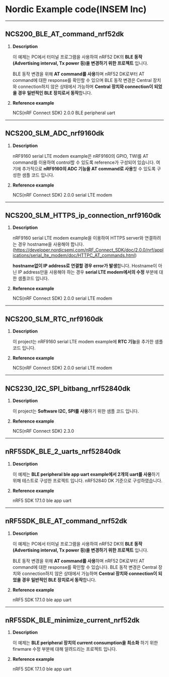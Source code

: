 # Nordic Example code(INSEM Inc)
---
## **NCS200_BLE_AT_command_nrf52dk**

1. **Description**

     이 예제는 PC에서 터미널 프로그램을 사용하여 nRF52 DK의 **BLE 동작(Advertising interval, Tx power 등)을 변경하기 위한 프로젝트** 입니다.

     BLE 동작 변경을 위해 **AT command를 사용**하며 nRF52 DK로부터 AT command에 대한 response를 확인할 수 있으며 BLE 동작 변경은 Central 장치와 connection하지 않은 상태에서 가능하며 **Central 장치와 connection이 되었을 경우 일반적인 BLE 장치로서 동작**합니다.

2. **Reference example**

     NCS(nRF Connect SDK) 2.0.0 BLE peripheral uart


---
## **NCS200_SLM_ADC_nrf9160dk**

1. **Description**

     nRF9160 serial LTE modem example은 nRF9160의 GPIO, TWI를 AT command를 이용하여 control할 수 있도록 reference가 구성되어 있습니다. 여기에 추가적으로 **nRF9160의  ADC 기능을 AT command로 사용**할 수 있도록 구성한 샘플 코드 입니다.

2. **Reference example**

     NCS(nRF Connect SDK) 2.0.0 serial LTE modem


---
## **NCS200_SLM_HTTPS_ip_connection_nrf9160dk**

1. **Description**

     nRF9160 serial LTE modem example을 이용하여 HTTPS server와 연결하려는 경우 hostname을 사용해야 합니다. 
     (https://developer.nordicsemi.com/nRF_Connect_SDK/doc/2.0.0/nrf/applications/serial_lte_modem/doc/HTTPC_AT_commands.html)
     
     **hostname없이 IP address로 연결할 경우 error가 발생**합니다. Hostname이 아닌 IP address만을 사용해야 하는 경우 **serial LTE modem에서의 수정** 부분에 대한 샘플코드 입니다.

2. **Reference example**

     NCS(nRF Connect SDK) 2.0.0 serial LTE modem


---
## **NCS200_SLM_RTC_nrf9160dk**

1. **Description**

     이 project는 nRF9160 serial LTE modem example에 **RTC 기능**을 추가한 샘플 코드 입니다.

2. **Reference example**

     NCS(nRF Connect SDK) 2.0.0 serial LTE modem


---
## **NCS230_I2C_SPI_bitbang_nrf52840dk**

1. **Description**

     이 project는 **Software I2C, SPI를 사용**하기 위한 샘플 코드 입니다.

2. **Reference example**

     NCS(nRF Connect SDK) 2.3.0


---
## **nRF5SDK_BLE_2_uarts_nrf52840dk**

1. **Description**

     이 예제는 **BLE peripheral ble app uart example에서 2개의 uart를 사용**하기 위해 테스트로 구성한 프로젝트 입니다. nRF52840 DK 기준으로 구성하였습니다.
 
     
2. **Reference example**

     nRF5 SDK 17.1.0 ble app uart
     
     
---
## **nRF5SDK_BLE_AT_command_nrf52dk**

1. **Description**

     이 예제는 PC에서 터미널 프로그램을 사용하여 nRF52 DK의 **BLE 동작(Advertising interval, Tx power 등)을 변경하기 위한 프로젝트** 입니다. 
     
     BLE 동작 변경을 위해 **AT command를 사용**하며 nRF52 DK로부터 AT command에 대한 response를 확인할 수 있습니다. BLE 동작 변경은 Central 장치와 connection하지 않은 상태에서 가능하며 **Central 장치와 connection이 되었을 경우 일반적인 BLE 장치로서 동작**합니다. 
     
2. **Reference example**

     nRF5 SDK 17.1.0 ble app uart


---
## **nRF5SDK_BLE_minimize_current_nrf52dk**

1. **Description**

     이 예제는 **BLE peripheral 장치의 current consumption을 최소화** 하기 위한 firwmare 수정 부분에 대해 알려드리는 프로젝트 입니다. 
 
     
2. **Reference example**

     nRF5 SDK 17.1.0 ble app uart



